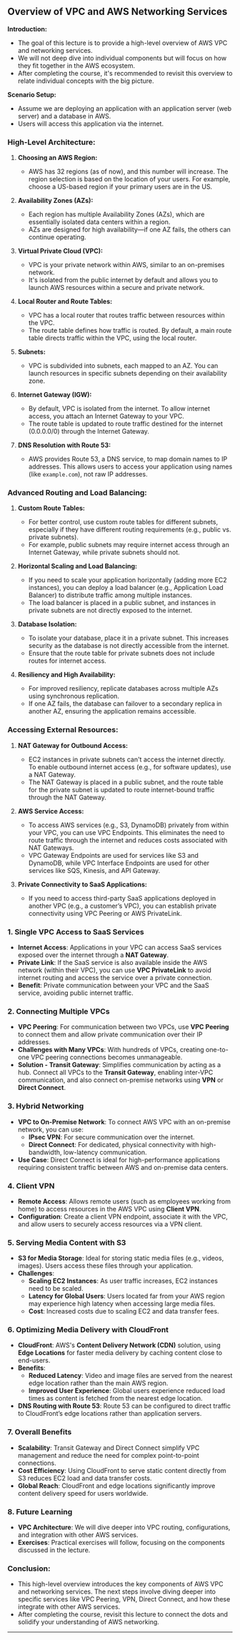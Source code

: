 ## Overview of VPC and AWS Networking Services

**Introduction:**
- The goal of this lecture is to provide a high-level overview of AWS VPC and networking services. 
- We will not deep dive into individual components but will focus on how they fit together in the AWS ecosystem. 
- After completing the course, it's recommended to revisit this overview to relate individual concepts with the big picture.

**Scenario Setup:**
- Assume we are deploying an application with an application server (web server) and a database in AWS.
- Users will access this application via the internet.

### High-Level Architecture:

1. **Choosing an AWS Region:**
   - AWS has 32 regions (as of now), and this number will increase. The region selection is based on the location of your users. For example, choose a US-based region if your primary users are in the US.

2. **Availability Zones (AZs):**
   - Each region has multiple Availability Zones (AZs), which are essentially isolated data centers within a region.
   - AZs are designed for high availability—if one AZ fails, the others can continue operating.

3. **Virtual Private Cloud (VPC):**
   - VPC is your private network within AWS, similar to an on-premises network.
   - It's isolated from the public internet by default and allows you to launch AWS resources within a secure and private network.

4. **Local Router and Route Tables:**
   - VPC has a local router that routes traffic between resources within the VPC.
   - The route table defines how traffic is routed. By default, a main route table directs traffic within the VPC, using the local router.

5. **Subnets:**
   - VPC is subdivided into subnets, each mapped to an AZ. You can launch resources in specific subnets depending on their availability zone.

6. **Internet Gateway (IGW):**
   - By default, VPC is isolated from the internet. To allow internet access, you attach an Internet Gateway to your VPC.
   - The route table is updated to route traffic destined for the internet (0.0.0.0/0) through the Internet Gateway.

7. **DNS Resolution with Route 53:**
   - AWS provides Route 53, a DNS service, to map domain names to IP addresses. This allows users to access your application using names (like `example.com`), not raw IP addresses.

### Advanced Routing and Load Balancing:

1. **Custom Route Tables:**
   - For better control, use custom route tables for different subnets, especially if they have different routing requirements (e.g., public vs. private subnets).
   - For example, public subnets may require internet access through an Internet Gateway, while private subnets should not.

2. **Horizontal Scaling and Load Balancing:**
   - If you need to scale your application horizontally (adding more EC2 instances), you can deploy a load balancer (e.g., Application Load Balancer) to distribute traffic among multiple instances.
   - The load balancer is placed in a public subnet, and instances in private subnets are not directly exposed to the internet.

3. **Database Isolation:**
   - To isolate your database, place it in a private subnet. This increases security as the database is not directly accessible from the internet.
   - Ensure that the route table for private subnets does not include routes for internet access.

4. **Resiliency and High Availability:**
   - For improved resiliency, replicate databases across multiple AZs using synchronous replication.
   - If one AZ fails, the database can failover to a secondary replica in another AZ, ensuring the application remains accessible.

### Accessing External Resources:

1. **NAT Gateway for Outbound Access:**
   - EC2 instances in private subnets can't access the internet directly. To enable outbound internet access (e.g., for software updates), use a NAT Gateway.
   - The NAT Gateway is placed in a public subnet, and the route table for the private subnet is updated to route internet-bound traffic through the NAT Gateway.

2. **AWS Service Access:**
   - To access AWS services (e.g., S3, DynamoDB) privately from within your VPC, you can use VPC Endpoints. This eliminates the need to route traffic through the internet and reduces costs associated with NAT Gateways.
   - VPC Gateway Endpoints are used for services like S3 and DynamoDB, while VPC Interface Endpoints are used for other services like SQS, Kinesis, and API Gateway.

3. **Private Connectivity to SaaS Applications:**
   - If you need to access third-party SaaS applications deployed in another VPC (e.g., a customer’s VPC), you can establish private connectivity using VPC Peering or AWS PrivateLink.


### 1. **Single VPC Access to SaaS Services**
   - **Internet Access**: Applications in your VPC can access SaaS services exposed over the internet through a **NAT Gateway**.
   - **Private Link**: If the SaaS service is also available inside the AWS network (within their VPC), you can use **VPC PrivateLink** to avoid internet routing and access the service over a private connection.
   - **Benefit**: Private communication between your VPC and the SaaS service, avoiding public internet traffic.

### 2. **Connecting Multiple VPCs**
   - **VPC Peering**: For communication between two VPCs, use **VPC Peering** to connect them and allow private communication over their IP addresses.
   - **Challenges with Many VPCs**: With hundreds of VPCs, creating one-to-one VPC peering connections becomes unmanageable.
   - **Solution - Transit Gateway**: Simplifies communication by acting as a hub. Connect all VPCs to the **Transit Gateway**, enabling inter-VPC communication, and also connect on-premise networks using **VPN** or **Direct Connect**.

### 3. **Hybrid Networking**
   - **VPC to On-Premise Network**: To connect AWS VPC with an on-premise network, you can use:
     - **IPsec VPN**: For secure communication over the internet.
     - **Direct Connect**: For dedicated, physical connectivity with high-bandwidth, low-latency communication.
   - **Use Case**: Direct Connect is ideal for high-performance applications requiring consistent traffic between AWS and on-premise data centers.

### 4. **Client VPN**
   - **Remote Access**: Allows remote users (such as employees working from home) to access resources in the AWS VPC using **Client VPN**.
   - **Configuration**: Create a client VPN endpoint, associate it with the VPC, and allow users to securely access resources via a VPN client.

### 5. **Serving Media Content with S3**
   - **S3 for Media Storage**: Ideal for storing static media files (e.g., videos, images). Users access these files through your application.
   - **Challenges**:
     - **Scaling EC2 Instances**: As user traffic increases, EC2 instances need to be scaled.
     - **Latency for Global Users**: Users located far from your AWS region may experience high latency when accessing large media files.
     - **Cost**: Increased costs due to scaling EC2 and data transfer fees.

### 6. **Optimizing Media Delivery with CloudFront**
   - **CloudFront**: AWS's **Content Delivery Network (CDN)** solution, using **Edge Locations** for faster media delivery by caching content close to end-users.
   - **Benefits**:
     - **Reduced Latency**: Video and image files are served from the nearest edge location rather than the main AWS region.
     - **Improved User Experience**: Global users experience reduced load times as content is fetched from the nearest edge location.
   - **DNS Routing with Route 53**: Route 53 can be configured to direct traffic to CloudFront’s edge locations rather than application servers.

### 7. **Overall Benefits**
   - **Scalability**: Transit Gateway and Direct Connect simplify VPC management and reduce the need for complex point-to-point connections.
   - **Cost Efficiency**: Using CloudFront to serve static content directly from S3 reduces EC2 load and data transfer costs.
   - **Global Reach**: CloudFront and edge locations significantly improve content delivery speed for users worldwide.

### 8. **Future Learning**
   - **VPC Architecture**: We will dive deeper into VPC routing, configurations, and integration with other AWS services.
   - **Exercises**: Practical exercises will follow, focusing on the components discussed in the lecture.
     
### Conclusion:
- This high-level overview introduces the key components of AWS VPC and networking services. The next steps involve diving deeper into specific services like VPC Peering, VPN, Direct Connect, and how these integrate with other AWS services.
- After completing the course, revisit this lecture to connect the dots and solidify your understanding of AWS networking.
  
---
